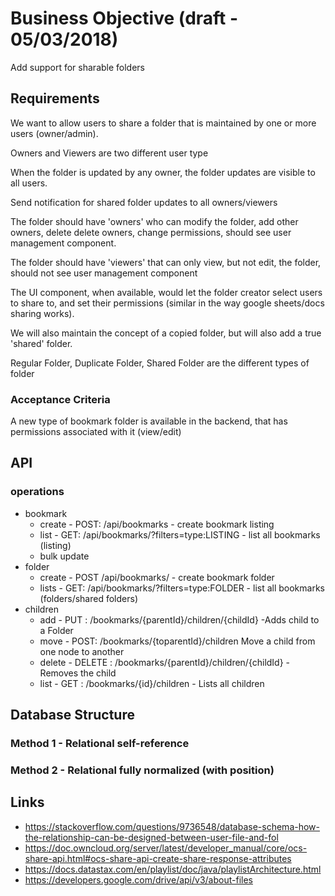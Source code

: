 # Business Objective (draft - 05/03/2018)
Add support for sharable folders

## Requirements
We want to allow users to share a folder that is maintained by one or more users (owner/admin).

Owners and Viewers are two different user type

When the folder is updated by any owner, the folder updates are visible to all users.

Send notification for shared folder updates to all owners/viewers

The folder should have 'owners' who can modify the folder, add other owners, delete delete owners, change permissions, should see user management component.

The folder should have 'viewers' that can only view, but not edit, the folder, should not see user management component

The UI component, when available, would let the folder creator select users to share to, and set their permissions (similar in the way google sheets/docs sharing works).

We will also maintain the concept of a copied folder, but will also add a true 'shared' folder.

Regular Folder, Duplicate Folder, Shared Folder  are the different types of folder

### Acceptance Criteria
A new type of bookmark folder is available in the backend, that has permissions associated with it (view/edit)

## API


### operations
* bookmark
    * create - POST: /api/bookmarks - create bookmark listing
    * list - GET: /api/bookmarks/?filters=type:LISTING - list all bookmarks (listing)
    * bulk update
* folder
    * create - POST /api/bookmarks/ - create bookmark folder
    * lists  - GET: /api/bookmarks/?filters=type:FOLDER - list all bookmarks (folders/shared folders)
* children
    * add - PUT : /bookmarks/{parentId}/children/{childId} -Adds child to a Folder
    * move - POST: /bookmarks/{toparentId}/children	Move a child from one node to another
    * delete - DELETE : /bookmarks/{parentId}/children/{childId} - Removes the child
    * list - GET : /bookmarks/{id}/children - Lists all children


## Database Structure

### Method 1 - Relational self-reference

### Method 2 - Relational fully normalized (with position)

## Links
* https://stackoverflow.com/questions/9736548/database-schema-how-the-relationship-can-be-designed-between-user-file-and-fol
* https://doc.owncloud.org/server/latest/developer_manual/core/ocs-share-api.html#ocs-share-api-create-share-response-attributes
* https://docs.datastax.com/en/playlist/doc/java/playlistArchitecture.html
* https://developers.google.com/drive/api/v3/about-files
